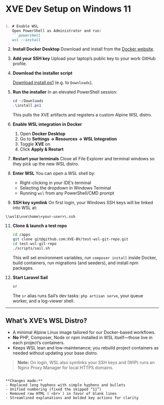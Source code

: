 # XVE Dev Setup on Windows 11

````markdown

1. # Enable WSL  
   Open PowerShell as Administrator and run:
   ```powershell
   wsl --install
````

2. **Install Docker Desktop**
   Download and install from the [Docker website](https://www.docker.com/).

3. **Add your SSH key**
   Upload your laptop’s public key to your work GitHub profile.

4. **Download the installer script**
 
   <a href="https://raw.githubusercontent.com/jonasvanderhaegen-xve/windows-powershell-wsl-distro-importer/main/install.ps1" download>Download install.ps1</a> (e.g. to `Downloads`).


6. **Run the installer**
   In an elevated PowerShell session:

   ```powershell
   cd ~/Downloads
   .\install.ps1
   ```

   This pulls the XVE artifacts and registers a custom Alpine WSL distro.

7. **Enable WSL integration in Docker**

   1. Open **Docker Desktop**
   2. Go to **Settings → Resources → WSL Integration**
   3. Toggle **XVE** on
   4. Click **Apply & Restart**

8. **Restart your terminals**
   Close all File Explorer and terminal windows so they pick up the new WSL distro.

9. **Enter WSL**
   You can open a WSL shell by:

   * Right-clicking in your IDE’s terminal
   * Selecting the dropdown in Windows Terminal
   * Running `wsl` from any PowerShell/CMD prompt

10. **SSH key symlink**
   On first login, your Windows SSH keys will be linked into WSL at:

   ```
   \\wsl$\xve\home\<your-user>\.ssh
   ```

11. **Clone & launch a test repo**

    ```bash
    cd /apps
    git clone git@github.com:XVE-BV/test-wsl-git-repo.git
    cd test-wsl-git-repo
    ./scripts/sail.sh
    ```

    This will set environment variables, run `composer install` inside Docker, build containers, run migrations (and seeders), and install npm packages.

12. **Start Laravel Sail**

    ```bash
    sr
    ```

    The `sr` alias runs Sail’s dev tasks: `php artisan serve`, your queue worker, and a log-viewer shell.

---

## What’s XVE’s WSL Distro?

* A minimal Alpine Linux image tailored for our Docker-based workflows.
* **No** PHP, Composer, Node or npm installed in WSL itself—those live in each project’s containers.
* Keeps WSL lean and low-maintenance; you rebuild project containers as needed without updating your base distro.

> **Note:** On login, WSL also symlinks your SSH keys and (WIP) runs an Nginx Proxy Manager for local HTTPS domains.

```

**Changes made:**
- Replaced long hyphens with simple hyphens and bullets  
- Unified numbering (fixed the skipped “11”)  
- Removed raw HTML (`<br>`) in favor of blank lines  
- Streamlined explanations and bolded key actions for clarity
```

